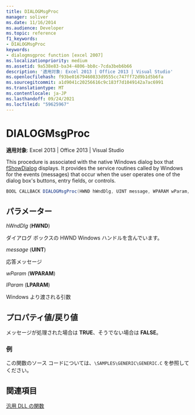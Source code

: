 ```yaml
---
title: DIALOGMsgProc
manager: soliver
ms.date: 11/16/2014
ms.audience: Developer
ms.topic: reference
f1_keywords:
- DIALOGMsgProc
keywords:
- dialogmsgproc function [excel 2007]
ms.localizationpriority: medium
ms.assetid: 9a538e83-ba34-4806-bb8c-7cda3beb6b66
description: '適用対象: Excel 2013 | Office 2013 | Visual Studio'
ms.openlocfilehash: f93be01679460833d9555cc747ff72d9b1d5b6fa
ms.sourcegitcommit: a1d9041c20256616c9c183f7d1049142a7ac6991
ms.translationtype: MT
ms.contentlocale: ja-JP
ms.lasthandoff: 09/24/2021
ms.locfileid: "59625967"
---
```

# <a name="dialogmsgproc"></a>DIALOGMsgProc

**適用対象**: Excel 2013 | Office 2013 | Visual Studio 
  
This procedure is associated with the native Windows dialog box that [fShowDialog](fshowdialog.md) displays. It provides the service routines called by Windows for the events (messages) that occur when the user operates one of the dialog box's buttons, entry fields, or controls. 
  
```cs
BOOL CALLBACK DIALOGMsgProc(HWND hWndDlg, UINT message, WPARAM wParam, LPARAM lParam);
```

## <a name="parameters"></a>パラメーター

 _hWndDlg_ (**HWND**)
  
ダイアログ ボックスの HWND Windows ハンドルを含んでいます。
  
 _message_ (**UINT**)
  
応答メッセージ
  
 _wParam_ (**WPARAM**)
  
 _lParam_ (**LPARAM**)
  
Windows より渡される引数
  
## <a name="property-valuereturn-value"></a>プロパティ値/戻り値

 メッセージが処理された場合は **TRUE**、そうでない場合は **FALSE**。 
  
### <a name="example"></a>例

この関数のソース コードについては、`\SAMPLES\GENERIC\GENERIC.C` を参照してください。 
  
## <a name="see-also"></a>関連項目



[汎用 DLL の関数](functions-in-the-generic-dll.md)

